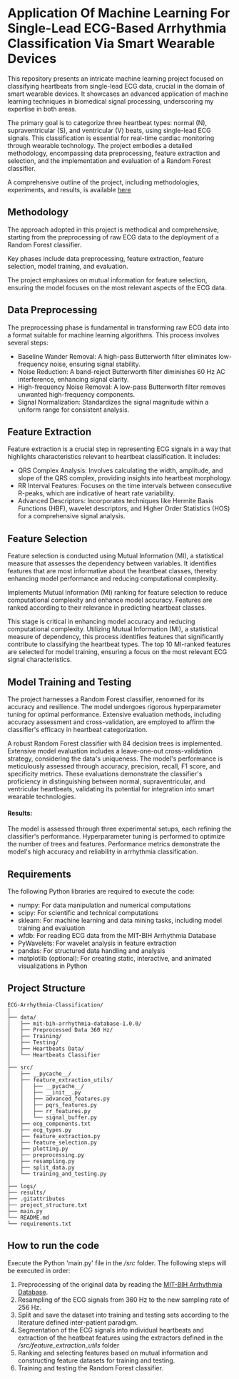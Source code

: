 #  Application Of Machine Learning For Single-Lead ECG-Based Arrhythmia Classification Via Smart Wearable Devices
This repository presents an intricate machine learning project focused on classifying heartbeats from single-lead ECG data, crucial in the domain of smart wearable devices. It showcases an advanced application of machine learning techniques in biomedical signal processing, underscoring my expertise in both areas.

The primary goal is to categorize three heartbeat types: normal (N), supraventricular (S), and ventricular (V) beats, using single-lead ECG signals. This classification is essential for real-time cardiac monitoring through wearable technology. The project embodies a detailed methodology, encompassing data preprocessing, feature extraction and selection, and the implementation and evaluation of a Random Forest classifier.

A comprehensive outline of the project, including methodologies, experiments, and results, is available [here](https://github.com/hima-97/ECG-Arrhythmia-Classification/blob/master/Himanshu%20Kumar%20-%20Application%20of%20Machine%20Learning%20for%20Single-Lead%20ECG-Based%20Arrhythmia%20Classification%20via%20Smart%20Wearable%20Devices.pdf)

## Methodology
The approach adopted in this project is methodical and comprehensive, starting from the preprocessing of raw ECG data to the deployment of a Random Forest classifier. 

Key phases include data preprocessing, feature extraction, feature selection, model training, and evaluation. 

The project emphasizes on mutual information for feature selection, ensuring the model focuses on the most relevant aspects of the ECG data.

## Data Preprocessing
The preprocessing phase is fundamental in transforming raw ECG data into a format suitable for machine learning algorithms. 
This process involves several steps:

* Baseline Wander Removal: A high-pass Butterworth filter eliminates low-frequency noise, ensuring signal stability.
* Noise Reduction: A band-reject Butterworth filter diminishes 60 Hz AC interference, enhancing signal clarity.
* High-frequency Noise Removal: A low-pass Butterworth filter removes unwanted high-frequency components.
* Signal Normalization: Standardizes the signal magnitude within a uniform range for consistent analysis.

## Feature Extraction
Feature extraction is a crucial step in representing ECG signals in a way that highlights characteristics relevant to heartbeat classification. It includes:

* QRS Complex Analysis: Involves calculating the width, amplitude, and slope of the QRS complex, providing insights into heartbeat morphology.
* RR Interval Features: Focuses on the time intervals between consecutive R-peaks, which are indicative of heart rate variability.
* Advanced Descriptors: Incorporates techniques like Hermite Basis Functions (HBF), wavelet descriptors, and Higher Order Statistics (HOS) for a comprehensive signal analysis.

## Feature Selection
Feature selection is conducted using Mutual Information (MI), a statistical measure that assesses the dependency between variables. It identifies features that are most informative about the heartbeat classes, thereby enhancing model performance and reducing computational complexity.

Implements Mutual Information (MI) ranking for feature selection to reduce computational complexity and enhance model accuracy.
Features are ranked according to their relevance in predicting heartbeat classes.

This stage is critical in enhancing model accuracy and reducing computational complexity. Utilizing Mutual Information (MI), a statistical measure of dependency, this process identifies features that significantly contribute to classifying the heartbeat types. The top 10 MI-ranked features are selected for model training, ensuring a focus on the most relevant ECG signal characteristics.

## Model Training and Testing
The project harnesses a Random Forest classifier, renowned for its accuracy and resilience. The model undergoes rigorous hyperparameter tuning for optimal performance. Extensive evaluation methods, including accuracy assessment and cross-validation, are employed to affirm the classifier's efficacy in heartbeat categorization.

A robust Random Forest classifier with 84 decision trees is implemented. Extensive model evaluation includes a leave-one-out cross-validation strategy, considering the data's uniqueness. The model's performance is meticulously assessed through accuracy, precision, recall, F1 score, and specificity metrics. These evaluations demonstrate the classifier's proficiency in distinguishing between normal, supraventricular, and ventricular heartbeats, validating its potential for integration into smart wearable technologies.

#### Results:
The model is assessed through three experimental setups, each refining the classifier's performance.
Hyperparameter tuning is performed to optimize the number of trees and features.
Performance metrics demonstrate the model's high accuracy and reliability in arrhythmia classification.

## Requirements
The following Python libraries are required to execute the code: 

* numpy: For data manipulation and numerical computations
* scipy: For scientific and technical computations
* sklearn: For machine learning and data mining tasks, including model training and evaluation
* wfdb: For reading ECG data from the MIT-BIH Arrhythmia Database
* PyWavelets: For wavelet analysis in feature extraction
* pandas: For structured data handling and analysis
* matplotlib (optional): For creating static, interactive, and animated visualizations in Python

## Project Structure

```
ECG-Arrhythmia-Classification/
│
├── data/
│   ├── mit-bih-arrhythmia-database-1.0.0/
│   ├── Preprocessed Data 360 Hz/
│   ├── Training/
│   ├── Testing/
│   ├── Heartbeats Data/
│   └── Heartbeats Classifier
│
├── src/
│   ├── __pycache__/
│   ├── feature_extraction_utils/
│   │   ├── __pycache__/
│   │   ├── __init__.py
│   │   ├── advanced_features.py
│   │   ├── pqrs_features.py
│   │   ├── rr_features.py
│   │   └── signal_buffer.py
│   ├── ecg_components.txt
│   ├── ecg_types.py
│   ├── feature_extraction.py
│   ├── feature_selection.py
│   ├── plotting.py
│   ├── preprocessing.py
│   ├── resampling.py
│   ├── split_data.py
│   └── training_and_testing.py
│
├── logs/
├── results/
├── .gitattributes
├── project_structure.txt
├── main.py
└── README.md
└── requirements.txt
```

## How to run the code
Execute the Python 'main.py' file in the _/src_ folder. The following steps will be executed in order:

1. Preprocessing of the original data by reading the [MIT-BIH Arrhythmia Database](https://physionet.org/content/mitdb/1.0.0/).
2. Resampling of the ECG signals from 360 Hz to the new sampling rate of 256 Hz.
3. Split and save the dataset into training and testing sets according to the literature defined inter-patient paradigm.
4. Segmentation of the ECG signals into individual heartbeats and extraction of the heatbeat features using the extractors defined in the _/src/feature_extraction_utils_ folder
5. Ranking and selecting features based on mutual information and constructing feature datasets for training and testing.
6. Training and testing the Random Forest classifier.